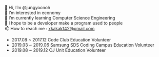 👋 Hi, I’m @jungyoonoh  
👀 I’m interested in economy  
🌱 I’m currently learning Computer Science Engineering  
💞️ I hope to be a developer make a program used to people  
📫 How to reach me : xkakak142@gmail.com  

- 2017.08 ~ 2017.12 Code Club Education Volunteer  
- 2019.03 ~ 2019.06 Samsung SDS Coding Campus Education Volunteer   
- 2019.08 ~ 2019.12 CJ Unit Education Volunteer  

<!---
jungyoonoh/jungyoonoh is a ✨ special ✨ repository because its `README.md` (this file) appears on your GitHub profile.
You can click the Preview link to take a look at your changes.
--->
